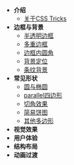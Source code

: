 - **介绍**
	- [关于CSS Tricks](/introduce.md)
- **边框与背景**
	- [半透明边框](/translucent-borders.md)
	- [多重边框](/multiple-borders.md)
	- [边框内圆角](/inner-rounding.md)
	- [背景定位](/extended-bg-position.md)
	- [条纹背景](/stripes-background.md)
- **常见形状**
	- [圆与椭圆](/ellipse.md)
	- [parallel四边形](/parallelogram.md)
	- [切角效果](/bevel-corners.md)
	- [简易饼图](/pie-chart.md)
	- [其他多边形](/polygon.md)
- **视觉效果**
- **用户体验**
- **结构布局**
- **动画过渡**
	<!-- - [掘金沸点点赞效果](hotspot-like) -->
